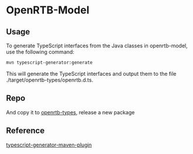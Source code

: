 # OpenRTB-Model

## Usage

To generate TypeScript interfaces from the Java classes in openrtb-model, use the following command:

```bash
mvn typescript-generator:generate
```

This will generate the TypeScript interfaces and output them to the file ./target/openrtb-types/openrtb.d.ts.

## Repo

And copy it to [openrtb-types](https://github.com/aotter/openrtb-types), release a new package

## Reference

[typescript-generator-maven-plugin](https://www.habarta.cz/typescript-generator/maven/typescript-generator-maven-plugin/generate-mojo.html)
